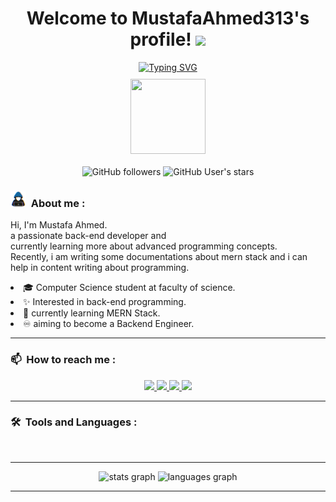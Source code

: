 <h1 align="center">
    Welcome to  MustafaAhmed313's profile!
    <img src="https://media.giphy.com/media/hvRJCLFzcasrR4ia7z/giphy.gif" width="28">
</h1>

<p align="center" style="margin: 10px 0">
    <a href="https://git.io/typing-svg"><img src="https://readme-typing-svg.demolab.com?font=Fira+Code&pause=1000&center=true&vCenter=true&random=false&width=435&lines=I'm+a+Junior+Software+Engineer👨‍💻;I'm+a+Back-End+Developer;I'm++an+Active+Learner" alt="Typing SVG" /></a>
</p>

<div align="center">    
<img src="http://sixfootgiraffe.com/wp-content/uploads/2014/05/2014_56.gif" width="120" height="120">
</div><br>

<div align="center">
    <img alt="GitHub followers" src="https://img.shields.io/github/followers/MustafaAhmed313?logo=github">
    <img alt="GitHub User's stars" src="https://img.shields.io/github/stars/MustafaAhmed313?logo=github">
</div>

<h3>
 <img src ="https://github.com/0xAbdulKhalid/0xAbdulKhalid/raw/main/assets/mdImages/about_me.gif" width=25px> &nbsp;About me :
</h3>

<div>
    <p>
        Hi, I'm Mustafa Ahmed.<br> 
        a passionate back-end developer and <br>currently learning more about advanced programming concepts.<br>         
        Recently, i am writing some documentations about mern stack and i can help in content writing about programming.
    </p>
    <li>🎓 Computer Science student at faculty of science.</li>
    <li>✨ Interested in back-end programming.</li>
    <li>🌱 currently learning MERN Stack.</li>
    <li>♾️ aiming to become a Backend Engineer.</li>
</div>

---

<h3>📫 &nbsp;How to reach me :</h3>
<div align="center">
        <a href="mailto:mostafa3132004@gmail.com">
        <img src="https://img.shields.io/badge/Gmail-D14836?style=for-the-badge&logo=gmail&logoColor=white">
        </a>
        <a href="https://www.facebook.com/profile.php?id=100009770403789">
        <img src="https://img.shields.io/badge/Facebook-1877F2?style=for-the-badge&logo=facebook&logoColor=white">
        </a>
        <a href="https://www.linkedin.com/in/mustafa-ahmed-6489501a6/">
        <img src="https://img.shields.io/badge/LinkedIn-0077B5?style=for-the-badge&logo=linkedin&logoColor=whit">
        </a>
        <a href="https://twitter.com/Mustafa2127017">
        <img src="https://img.shields.io/badge/Twitter-1DA1F2?style=for-the-badge&logo=twitter&logoColor=white">
        </a>
</div>
    
---

<h3>🛠 &nbsp;Tools and Languages :</h3>
<div align="center">
          <img src="https://img.shields.io/badge/Python-3776AB?style=for-the-badge&logo=python&logoColor=white" alt="">
          <img src="https://img.shields.io/badge/JavaScript-F7DF1E?style=for-the-badge&logo=javascript&logoColor=black" alt="">
          <img src="https://img.shields.io/badge/C%2B%2B-00599C?style=for-the-badge&logo=c%2B%2B&logoColor=white" alt="">
          <img src="https://img.shields.io/badge/Java-ED8B00?style=for-the-badge&logo=openjdk&logoColor=white" alt="">
          <img src="https://img.shields.io/badge/PHP-777BB4?style=for-the-badge&logo=php&logoColor=white" alt="">
          <img src="https://img.shields.io/badge/MySQL-005C84?style=for-the-badge&logo=mysql&logoColor=white" alt="">
          <img src="https://img.shields.io/badge/MongoDB-4EA94B?style=for-the-badge&logo=mongodb&logoColor=white" alt="">
          <img src="https://img.shields.io/badge/Oracle-F80000?style=for-the-badge&logo=Oracle&logoColor=white" alt="">
          <img src="https://img.shields.io/badge/HTML5-E34F26?style=for-the-badge&logo=html5&logoColor=white" alt="">
          <img src="https://img.shields.io/badge/CSS3-1572B6?style=for-the-badge&logo=css3&logoColor=white" alt="">
          <img src="https://img.shields.io/badge/Node.js-43853D?style=for-the-badge&logo=node.js&logoColor=white" alt="">
          <img src="https://img.shields.io/badge/Express.js-404D59?style=for-the-badge" alt="">
          <img src="https://img.shields.io/badge/React-20232A?style=for-the-badge&logo=react&logoColor=61DAFB" alt="">
          <img src="https://img.shields.io/badge/Shell_Script-121011?style=for-the-badge&logo=gnu-bash&logoColor=white" alt="">
          <img src="https://img.shields.io/badge/Visual_Studio_Code-0078D4?style=for-the-badge&logo=visual%20studio%20code&logoColor=white" alt="">
          <img src="https://img.shields.io/badge/VIM-%2311AB00.svg?&style=for-the-badge&logo=vim&logoColor=white" alt="">
</div>

---

<div align="center">
  <img src="https://github-readme-stats.vercel.app/api?username=MustafaAhmed313&hide_title=false&hide_rank=false&show_icons=true&include_all_commits=true&count_private=true&disable_animations=false&theme=rose_pine&locale=en&hide_border=false&order=1" height="150" alt="stats graph"  />
  <img src="https://github-readme-stats.vercel.app/api/top-langs?username=MustafaAhmed313&locale=en&hide_title=false&layout=compact&card_width=320&langs_count=5&theme=rose_pine&hide_border=false&order=2" height="150" alt="languages graph"  />
</div>

---
